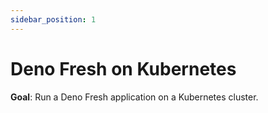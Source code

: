 ```yaml
---
sidebar_position: 1
---
```


# Deno Fresh on Kubernetes

**Goal**: Run a Deno Fresh application on a Kubernetes cluster.
